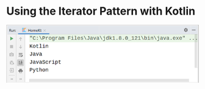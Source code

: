 # Using the Iterator Pattern with Kotlin


![screenshot](https://github.com/MehmetAliSicak/AndroidApplicationDevelopmentWithKotlin/blob/master/DesignPattern/IteratorPattern/appimage/kotlin-iterator-pattern.PNG?raw=true)
